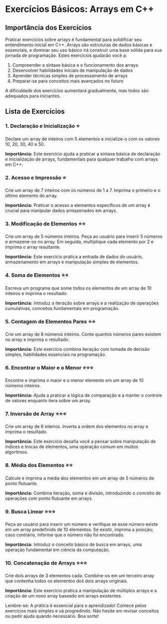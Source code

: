 # Exercícios Básicos: Arrays em C++

## Importância dos Exercícios

Praticar exercícios sobre arrays é fundamental para solidificar seu entendimento inicial em C++. Arrays são estruturas de dados básicas e essenciais, e dominar seu uso básico irá construir uma base sólida para sua jornada de programação. Estes exercícios ajudarão você a:

1. Compreender a sintaxe básica e o funcionamento dos arrays
2. Desenvolver habilidades iniciais de manipulação de dados
3. Aprender técnicas simples de processamento de arrays
4. Preparar-se para conceitos mais avançados no futuro

A dificuldade dos exercícios aumentará gradualmente, mas todos são adequados para iniciantes.

## Lista de Exercícios

### 1. Declaração e Inicialização ⭐
Declare um array de inteiros com 5 elementos e inicialize-o com os valores 10, 20, 30, 40 e 50.

**Importância:** Este exercício ajuda a praticar a sintaxe básica de declaração e inicialização de arrays, fundamentais para qualquer trabalho com arrays em C++.

### 2. Acesso e Impressão ⭐
Crie um array de 7 inteiros com os números de 1 a 7. Imprima o primeiro e o último elemento do array.

**Importância:** Praticar o acesso a elementos específicos de um array é crucial para manipular dados armazenados em arrays.

### 3. Modificação de Elementos ⭐⭐
Crie um array de 5 números inteiros. Peça ao usuário para inserir 5 números e armazene-os no array. Em seguida, multiplique cada elemento por 2 e imprima o array resultante.

**Importância:** Este exercício pratica a entrada de dados do usuário, armazenamento em arrays e manipulação simples de elementos.

### 4. Soma de Elementos ⭐⭐
Escreva um programa que some todos os elementos de um array de 10 inteiros e imprima o resultado.

**Importância:** Introduz a iteração sobre arrays e a realização de operações cumulativas, conceitos fundamentais em programação.

### 5. Contagem de Elementos Pares ⭐⭐
Crie um array de 8 números inteiros. Conte quantos números pares existem no array e imprima o resultado.

**Importância:** Este exercício combina iteração com tomada de decisão simples, habilidades essenciais na programação.

### 6. Encontrar o Maior e o Menor ⭐⭐⭐
Encontre e imprima o maior e o menor elemento em um array de 10 números inteiros.

**Importância:** Ajuda a praticar a lógica de comparação e a manter o controle de valores enquanto itera sobre um array.

### 7. Inversão de Array ⭐⭐⭐
Crie um array de 6 inteiros. Inverta a ordem dos elementos no array e imprima o resultado.

**Importância:** Este exercício desafia você a pensar sobre manipulação de índices e trocas de elementos, uma operação comum em muitos algoritmos.

### 8. Média dos Elementos ⭐⭐
Calcule e imprima a média dos elementos em um array de 5 números de ponto flutuante.

**Importância:** Combina iteração, soma e divisão, introduzindo o conceito de operações com ponto flutuante em arrays.

### 9. Busca Linear ⭐⭐⭐
Peça ao usuário para inserir um número e verifique se esse número existe em um array predefinido de 10 elementos. Se existir, imprima a posição; caso contrário, informe que o número não foi encontrado.

**Importância:** Introduz o conceito básico de busca em arrays, uma operação fundamental em ciência da computação.

### 10. Concatenação de Arrays ⭐⭐⭐
Crie dois arrays de 3 elementos cada. Combine-os em um terceiro array que contenha todos os elementos dos dois arrays originais.

**Importância:** Este exercício pratica a manipulação de múltiplos arrays e a criação de um novo array baseado em arrays existentes.

Lembre-se: A prática é essencial para o aprendizado! Comece pelos exercícios mais simples e vá progredindo. Não hesite em revisar conceitos ou pedir ajuda quando necessário. Boa sorte!
